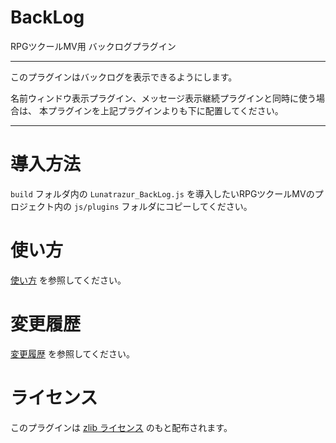 # BackLog
RPGツクールMV用 バックログプラグイン

<!-- % プラグインのスクリーンショット % -->

---

このプラグインはバックログを表示できるようにします。

名前ウィンドウ表示プラグイン、メッセージ表示継続プラグインと同時に使う場合は、
本プラグインを上記プラグインよりも下に配置してください。

---

# 導入方法
`build` フォルダ内の `Lunatrazur_BackLog.js` を導入したいRPGツクールMVのプロジェクト内の `js/plugins` フォルダにコピーしてください。

# 使い方
[使い方](USAGE.md) を参照してください。

# 変更履歴
[変更履歴](CHANGELOG.md) を参照してください。

# ライセンス
このプラグインは [zlib ライセンス](LICENCE.md) のもと配布されます。
